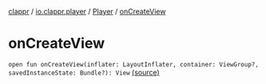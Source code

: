 [clappr](../../index.md) / [io.clappr.player](../index.md) / [Player](index.md) / [onCreateView](.)

# onCreateView

`open fun onCreateView(inflater: LayoutInflater, container: ViewGroup?, savedInstanceState: Bundle?): View` [(source)](https://github.com/clappr/clappr-android/tree/dev/clappr/src/main/kotlin/io/clappr/player/Player.kt#L119)